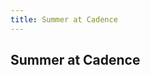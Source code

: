 ```yaml
---
title: Summer at Cadence
---
```

## Summer at Cadence

<!-- Congratulations to [Lizi Zhang](https://wiscad.github.io/wiscad/members/lizi-zhang.html) for starting a summer internship with Cadence. !--> 
